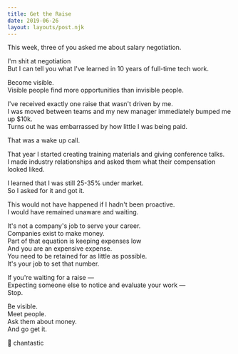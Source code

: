 ```yaml
---
title: Get the Raise
date: 2019-06-26
layout: layouts/post.njk
---
```


This week, three of you asked me about salary negotiation.

I'm shit at negotiation  
But I can tell you what I've learned in 10 years of full-time tech work.

Become visible.  
Visible people find more opportunities than invisible people.

I've received exactly one raise that wasn't driven by me.  
I was moved between teams and my new manager immediately bumped me up \$10k.  
Turns out he was embarrassed by how little I was being paid.

That was a wake up call.

That year I started creating training materials and giving conference talks.  
I made industry relationships and asked them what their compensation looked liked.

I learned that I was still 25-35% under market.  
So I asked for it and got it.

This would not have happened if I hadn't been proactive.  
I would have remained unaware and waiting.

It's not a company's job to serve your career.  
Companies exist to make money.  
Part of that equation is keeping expenses low  
And you are an expensive expense.  
You need to be retained for as little as possible.  
It's your job to set that number.

If you're waiting for a raise —  
Expecting someone else to notice and evaluate your work —  
Stop.

Be visible.  
Meet people.  
Ask them about money.  
And go get it.

💸 chantastic
